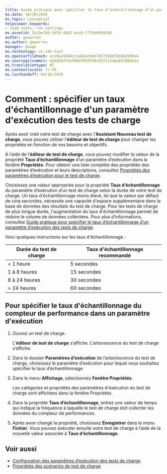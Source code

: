 ```yaml
---
title: Guide pratique pour spécifier le taux d’échantillonnage d’un paramètre d’exécution des tests de charge dans Visual Studio | Microsoft Docs
ms.date: 10/19/2016
ms.topic: conceptual
helpviewer_keywords:
- load tests, run settings
ms.assetid: 51cbe7d6-5dfd-4842-bca3-f7f8a665dc84
author: gewarren
ms.author: gewarren
manager: douge
ms.technology: vs-ide-test
ms.openlocfilehash: ece9a2d6842caa82ec8eb79721bb678b562b95e4
ms.sourcegitcommit: 6a9d5bd75e50947659fd6c837111a6a547884e2a
ms.translationtype: HT
ms.contentlocale: fr-FR
ms.lasthandoff: 04/16/2018
---
```

# <a name="how-to-specify-the-sample-rate-for-a-load-test-run-setting"></a>Comment : spécifier un taux d'échantillonnage d'un paramètre d'exécution des tests de charge

Après avoir créé votre test de charge avec l’**Assistant Nouveau test de charge**, vous pouvez utiliser l’**éditeur de test de charge** pour changer les propriétés en fonction de vos besoins et objectifs.

À l’aide de l’**éditeur de test de charge**, vous pouvez modifier la valeur de la propriété **Taux d’échantillonnage** d’un paramètre d’exécution dans la fenêtre **Propriétés**. Pour obtenir une liste complète des propriétés des paramètres d’exécution et leurs descriptions, consultez [Propriétés des paramètres d’exécution pour le test de charge](../test/load-test-run-settings-properties.md).

Choisissez une valeur appropriée pour la propriété **Taux d’échantillonnage** du paramètre d’exécution d’un test de charge selon la durée de votre test de charge. Un taux d'échantillonnage moins élevé, tel que la valeur par défaut de cinq secondes, nécessite une capacité d'espace supplémentaire dans la base de données des résultats du test de charge. Pour les tests de charge de plus longue durée, l'augmentation du taux d'échantillonnage permet de réduire le volume de données collectées. Pour plus d’informations, consultez [Guide pratique pour spécifier le taux d’échantillonnage d’un paramètre d’exécution des tests de charge](../test/how-to-specify-the-sample-rate-for-a-load-test.md).

Voici quelques instructions sur les taux d'échantillonnage :

|Durée du test de charge|Taux d'échantillonnage recommandé|
|------------------------|-----------------------------|
|\< 1 heure|5 secondes|
|1 à 8 heures|15 secondes|
|8 à 24 heures|30 secondes|
|> 24 heures|60 secondes|

## <a name="to-specify-performance-counter-sampling-rate-in-a-run-setting"></a>Pour spécifier le taux d'échantillonnage du compteur de performance dans un paramètre d'exécution

1.  Ouvrez un test de charge.

     L’**éditeur de test de charge** s’affiche. L’arborescence du test de charge s’affiche.

2.  Dans le dossier **Paramètres d’exécution** de l’arborescence du test de charge, choisissez le paramètre d’exécution pour lequel vous souhaitez spécifier le taux d’échantillonnage.

3.  Dans le menu **Affichage**, sélectionnez **Fenêtre Propriétés**.

     Les catégories et propriétés des paramètres d'exécution du test de charge sont affichées dans la fenêtre Propriétés.

4.  Dans la propriété **Taux d’échantillonnage**, entrez une valeur de temps qui indique la fréquence à laquelle le test de charge doit collecter les données du compteur de performances.

5.  Après avoir changé la propriété, choisissez **Enregistrer** dans le menu **Fichier**. Vous pouvez exécuter ensuite votre test de charge à l’aide de la nouvelle valeur associée à **Taux d’échantillonnage**.

## <a name="see-also"></a>Voir aussi

- [Configuration des paramètres d’exécution des tests de charge](../test/configure-load-test-run-settings.md)
- [Propriétés des scénarios de test de charge](../test/load-test-scenario-properties.md)
